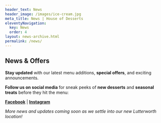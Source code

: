```yaml
---
header_text: News
header_image: /images/ice-cream.jpg
meta_title: News | House of Desserts
eleventyNavigation:
  key: News
  order: 4
layout: news-archive.html
permalink: /news/
---
```


## News & Offers

**Stay updated** with our latest menu additions, **special offers**, and exciting announcements. 

**Follow us on social media** for sneak peeks of **new desserts** and **seasonal treats** before they hit the menu:

[**Facebook**](https://www.facebook.com/profile.php?id=61576113030850) | [**Instagram**](https://www.instagram.com/house_of_dessert_s)

*More news and updates coming soon as we settle into our new Lutterworth location!*
